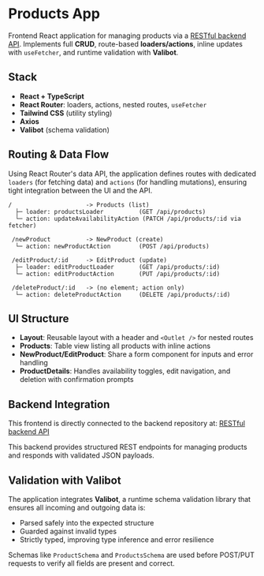 # Products App

Frontend React application for managing products via a [RESTful backend API](https://github.com/wichofly/restApi_nodeTs_server).
Implements full **CRUD**, route-based **loaders/actions**, inline updates with `useFetcher`, and runtime validation with **Valibot**.

## Stack

- **React + TypeScript**
- **React Router**: loaders, actions, nested routes, `useFetcher`
- **Tailwind CSS** (utility styling)
- **Axios** 
- **Valibot** (schema validation)

## Routing & Data Flow

Using React Router's data API, the application defines routes with dedicated `loaders` (for fetching data) and `actions` (for handling mutations), ensuring tight integration between the UI and the API.

```
/                     -> Products (list)
  ├─ loader: productsLoader          (GET /api/products)
  └─ action: updateAvailabilityAction (PATCH /api/products/:id via fetcher)

 /newProduct          -> NewProduct (create)
  └─ action: newProductAction        (POST /api/products)

 /editProduct/:id     -> EditProduct (update)
  ├─ loader: editProductLoader       (GET /api/products/:id)
  └─ action: editProductAction       (PUT /api/products/:id)

 /deleteProduct/:id   -> (no element; action only)
  └─ action: deleteProductAction     (DELETE /api/products/:id)
```

## UI Structure

- **Layout**: Reusable layout with a header and `<Outlet />` for nested routes
- **Products**: Table view listing all products with inline actions
- **NewProduct/EditProduct**: Share a form component for inputs and error handling
- **ProductDetails**: Handles availability toggles, edit navigation, and deletion with confirmation prompts

## Backend Integration

This frontend is directly connected to the backend repository at: [RESTful backend API](https://github.com/wichofly/restApi_nodeTs_server)

This backend provides structured REST endpoints for managing products and responds with validated JSON payloads.

## Validation with Valibot

The application integrates **Valibot**, a runtime schema validation library that ensures all incoming and outgoing data is:

- Parsed safely into the expected structure
- Guarded against invalid types
- Strictly typed, improving type inference and error resilience

Schemas like `ProductSchema` and `ProductsSchema` are used before POST/PUT requests to verify all fields are present and correct.
